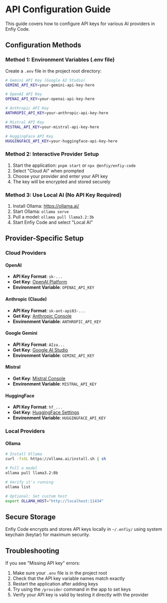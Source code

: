 # API Configuration Guide

This guide covers how to configure API keys for various AI providers in Enfiy Code.

## Configuration Methods

### Method 1: Environment Variables (.env file)

Create a `.env` file in the project root directory:

```bash
# Gemini API Key (Google AI Studio)
GEMINI_API_KEY=your-gemini-api-key-here

# OpenAI API Key
OPENAI_API_KEY=your-openai-api-key-here

# Anthropic API Key
ANTHROPIC_API_KEY=your-anthropic-api-key-here

# Mistral API Key
MISTRAL_API_KEY=your-mistral-api-key-here

# HuggingFace API Key
HUGGINGFACE_API_KEY=your-huggingface-api-key-here
```

### Method 2: Interactive Provider Setup

1. Start the application: `pnpm start` or `npx @enfiy/enfiy-code`
2. Select "Cloud AI" when prompted
3. Choose your provider and enter your API key
4. The key will be encrypted and stored securely

### Method 3: Use Local AI (No API Key Required)

1. Install Ollama: https://ollama.ai/
2. Start Ollama: `ollama serve`
3. Pull a model: `ollama pull llama3.2:3b`
4. Start Enfiy Code and select "Local AI"

## Provider-Specific Setup

### Cloud Providers

#### OpenAI
- **API Key Format**: `sk-...`
- **Get Key**: [OpenAI Platform](https://platform.openai.com/api-keys)
- **Environment Variable**: `OPENAI_API_KEY`

#### Anthropic (Claude)
- **API Key Format**: `sk-ant-api03-...`
- **Get Key**: [Anthropic Console](https://console.anthropic.com/settings/keys)
- **Environment Variable**: `ANTHROPIC_API_KEY`

#### Google Gemini
- **API Key Format**: `AIza...`
- **Get Key**: [Google AI Studio](https://makersuite.google.com/app/apikey)
- **Environment Variable**: `GEMINI_API_KEY`

#### Mistral
- **Get Key**: [Mistral Console](https://console.mistral.ai/)
- **Environment Variable**: `MISTRAL_API_KEY`

#### HuggingFace
- **API Key Format**: `hf_...`
- **Get Key**: [HuggingFace Settings](https://huggingface.co/settings/tokens)
- **Environment Variable**: `HUGGINGFACE_API_KEY`

### Local Providers

#### Ollama

```bash
# Install Ollama
curl -fsSL https://ollama.ai/install.sh | sh

# Pull a model
ollama pull llama3.2:8b

# Verify it's running
ollama list

# Optional: Set custom host
export OLLAMA_HOST="http://localhost:11434"
```

## Secure Storage

Enfiy Code encrypts and stores API keys locally in `~/.enfiy/` using system keychain (keytar) for maximum security.

## Troubleshooting

If you see "Missing API key" errors:

1. Make sure your `.env` file is in the project root
2. Check that the API key variable names match exactly
3. Restart the application after adding keys
4. Try using the `/provider` command in the app to set keys
5. Verify your API key is valid by testing it directly with the provider
